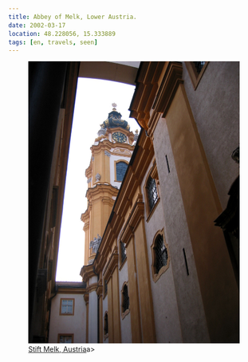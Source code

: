 ```yaml
---
title: Abbey of Melk, Lower Austria.
date: 2002-03-17
location: 48.228056, 15.333889
tags: [en, travels, seen]
---
```


<figure>
<img src="/assets/img/melk-2002.jpg">
<figcaption><a href="https://en.wikipedia.org/wiki/Melk_Abbey">Stift Melk, Austria</a>a></figcaption>
</figure>
